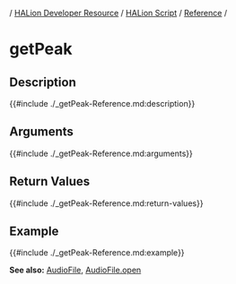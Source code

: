 / [HALion Developer Resource](../../HALion-Developer-Resource.md) / [HALion Script](./HALion-Script.md) / [Reference](./Reference.md) /

# getPeak

## Description

{{#include ./_getPeak-Reference.md:description}}

## Arguments

{{#include ./_getPeak-Reference.md:arguments}}

## Return Values

{{#include ./_getPeak-Reference.md:return-values}}

## Example

{{#include ./_getPeak-Reference.md:example}}

**See also:** [AudioFile](./Audio-File.md), [AudioFile.open](./AudioFileopen.md)